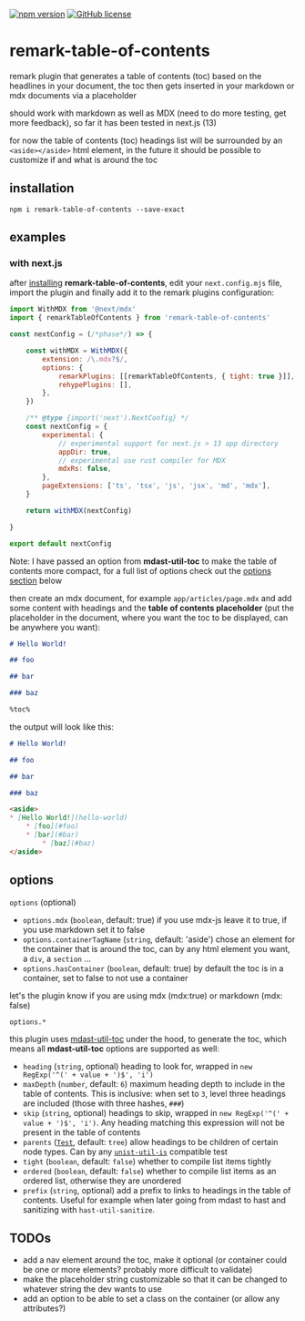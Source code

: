 [![npm version](https://img.shields.io/npm/v/remark-table-of-contents.svg?style=flat)](https://www.npmjs.com/package/remark-table-of-contents)
[![GitHub license](https://img.shields.io/github/license/chrisweb/remark-table-of-contents?style=flat)](https://github.com/chrisweb/remark-table-of-contents/blob/master/LICENSE)

# remark-table-of-contents

remark plugin that generates a table of contents (toc) based on the headlines in your document, the toc then gets inserted in your markdown or mdx documents via a placeholder

should work with markdown as well as MDX (need to do more testing, get more feedback), so far it has been tested in next.js (13)

for now the table of contents (toc) headings list will be surrounded by an `<aside></aside>` html element, in the future it should be possible to customize if and what is around the toc

## installation

```shell
npm i remark-table-of-contents --save-exact
```

## examples

### with next.js

after [installing](#installation) **remark-table-of-contents**, edit your `next.config.mjs` file, import the plugin and finally add it to the remark plugins configuration:

```js
import WithMDX from '@next/mdx'
import { remarkTableOfContents } from 'remark-table-of-contents'

const nextConfig = (/*phase*/) => {

    const withMDX = WithMDX({
        extension: /\.mdx?$/,
        options: {
            remarkPlugins: [[remarkTableOfContents, { tight: true }]],
            rehypePlugins: [],
        },
    })

    /** @type {import('next').NextConfig} */
    const nextConfig = {
        experimental: {
            // experimental support for next.js > 13 app directory
            appDir: true,
            // experimental use rust compiler for MDX
            mdxRs: false,
        },
        pageExtensions: ['ts', 'tsx', 'js', 'jsx', 'md', 'mdx'],
    }

    return withMDX(nextConfig)

}

export default nextConfig
```

Note: I have passed an option from **mdast-util-toc** to make the table of contents more compact, for a full list of options check out the [options section](#options) below

then create an mdx document, for example `app/articles/page.mdx` and add some content with headings and the **table of contents placeholder** (put the placeholder in the document, where you want the toc to be displayed, can be anywhere you want):

```md
# Hello World!

## foo

## bar

### baz

%toc%
```

the output will look like this:

```md
# Hello World!

## foo

## bar

### baz

<aside>
* [Hello World!](hello-world)
    * [foo](#foo)
    * [bar](#bar)
        * [baz](#baz)
</aside>
```

## options

`options` (optional)

* `options.mdx` (`boolean`, default: true) if you use mdx-js leave it to true, if you use markdown set it to false
* `options.containerTagName` (`string`, default: 'aside') chose an element for the container that is around the toc, can by any html element you want, a `div`, a `section` ...
* `options.hasContainer` (`boolean`, default: true) by default the toc is in a container, set to false to not use a container

let's the plugin know if you are using mdx (mdx:true) or markdown (mdx: false)

`options.*`

this plugin uses [mdast-util-toc](https://github.com/syntax-tree/mdast-util-toc) under the hood, to generate the toc, which means all **mdast-util-toc** options are supported as well:

* `heading` (`string`, optional) heading to look for, wrapped in `new RegExp('^(' + value + ')$', 'i')`
* `maxDepth` (`number`, default: `6`) maximum heading depth to include in the table of contents. This is inclusive: when set to `3`, level three headings are included (those with three hashes, `###`)
* `skip` (`string`, optional) headings to skip, wrapped in `new RegExp('^(' + value + ')$', 'i')`. Any heading matching this expression will not be present in the table of contents
* `parents` ([`Test`](https://github.com/syntax-tree/unist-util-is#test), default: `tree`) allow headings to be children of certain node types. Can by any [`unist-util-is`](https://github.com/syntax-tree/unist-util-is#isnode-test-index-parent-context) compatible test
* `tight` (`boolean`, default: `false`) whether to compile list items tightly
* `ordered` (`boolean`, default: `false`) whether to compile list items as an ordered list, otherwise they are unordered
* `prefix` (`string`, optional) add a prefix to links to headings in the table of contents. Useful for example when later going from mdast to hast and sanitizing with `hast-util-sanitize`.

## TODOs

* add a nav element around the toc, make it optional (or container could be one or more elements? probably more difficult to validate)
* make the placeholder string customizable so that it can be changed to whatever string the dev wants to use
* add an option to be able to set a class on the container (or allow any attributes?)

